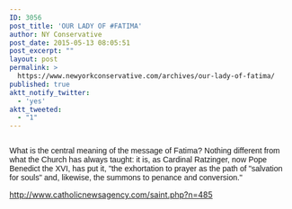 ```yaml
---
ID: 3056
post_title: 'OUR LADY OF #FATIMA'
author: NY Conservative
post_date: 2015-05-13 08:05:51
post_excerpt: ""
layout: post
permalink: >
  https://www.newyorkconservative.com/archives/our-lady-of-fatima/
published: true
aktt_notify_twitter:
  - 'yes'
aktt_tweeted:
  - "1"
---
```

<p><img src="http://www.newyorkconservative.com/wp-content/uploads/2015/05/051315_1205_OURLADYOFFA1.jpg" alt=""/>
	</p><p><span style="font-family:Arial">What is the central meaning of the message of Fatima? Nothing different from what the Church has always taught: it is, as Cardinal Ratzinger, now Pope Benedict the XVI, has put it, "the exhortation to prayer as the path of "salvation for souls" and, likewise, the summons to penance and conversion."
</span></p><p><a href="http://www.catholicnewsagency.com/saint.php?n=485">http://www.catholicnewsagency.com/saint.php?n=485</a>
	</p>